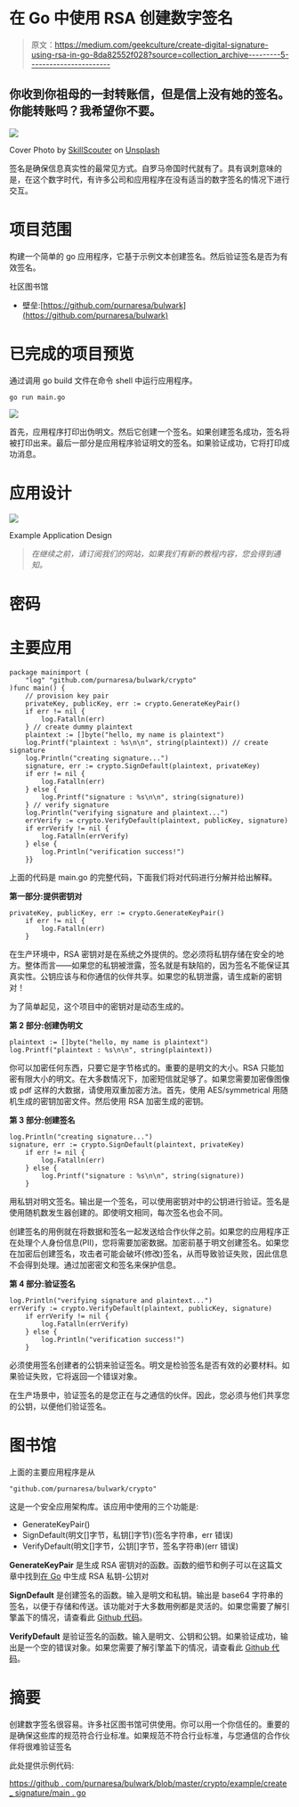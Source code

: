 # 在 Go 中使用 RSA 创建数字签名

> 原文：<https://medium.com/geekculture/create-digital-signature-using-rsa-in-go-8da82552f028?source=collection_archive---------5----------------------->

## 你收到你祖母的一封转账信，但是信上没有她的签名。你能转账吗？我希望你不要。

![](img/bf25b57f56a33882702447c07591a4d2.png)

Cover Photo by [SkillScouter](https://unsplash.com/@skillscouter?utm_source=unsplash&utm_medium=referral&utm_content=creditCopyText) on [Unsplash](https://unsplash.com/s/photos/signature?utm_source=unsplash&utm_medium=referral&utm_content=creditCopyText)

签名是确保信息真实性的最常见方式。自罗马帝国时代就有了。具有讽刺意味的是，在这个数字时代，有许多公司和应用程序在没有适当的数字签名的情况下进行交互。

# 项目范围

构建一个简单的 go 应用程序，它基于示例文本创建签名。然后验证签名是否为有效签名。

社区图书馆

*   壁垒:[https://github.com/purnaresa/bulwark](https://github.com/purnaresa/bulwark)

# 已完成的项目预览

通过调用 go build 文件在命令 shell 中运行应用程序。

```
go run main.go
```

![](img/f1375f8a9186e4aced71d43eecb862db.png)

首先，应用程序打印出伪明文。然后它创建一个签名。如果创建签名成功，签名将被打印出来。最后一部分是应用程序验证明文的签名。如果验证成功，它将打印成功消息。

# 应用设计

![](img/469827285de7034ac6df0554d607410d.png)

Example Application Design

> *在继续之前，请订阅我们的网站，如果我们有新的教程内容，您会得到通知。*

# 密码

# 主要应用

```
package mainimport (
	"log" "github.com/purnaresa/bulwark/crypto"
)func main() {
	// provision key pair
	privateKey, publicKey, err := crypto.GenerateKeyPair()
	if err != nil {
		log.Fatalln(err)
	} // create dummy plaintext
	plaintext := []byte("hello, my name is plaintext")
	log.Printf("plaintext : %s\n\n", string(plaintext)) // create signature
	log.Println("creating signature...")
	signature, err := crypto.SignDefault(plaintext, privateKey)
	if err != nil {
		log.Fatalln(err)
	} else {
		log.Printf("signature : %s\n\n", string(signature))
	} // verify signature
	log.Println("verifying signature and plaintext...")
	errVerify := crypto.VerifyDefault(plaintext, publicKey, signature)
	if errVerify != nil {
		log.Fatalln(errVerify)
	} else {
		log.Println("verification success!")
	}}
```

上面的代码是 main.go 的完整代码，下面我们将对代码进行分解并给出解释。

**第一部分:提供密钥对**

```
privateKey, publicKey, err := crypto.GenerateKeyPair()
	if err != nil {
		log.Fatalln(err)
	}
```

在生产环境中，RSA 密钥对是在系统之外提供的。您必须将私钥存储在安全的地方。整体而言——如果您的私钥被泄露，签名就是有缺陷的，因为签名不能保证其真实性。公钥应该与和你通信的伙伴共享。如果您的私钥泄露，请生成新的密钥对！

为了简单起见，这个项目中的密钥对是动态生成的。

**第 2 部分:创建伪明文**

```
plaintext := []byte("hello, my name is plaintext")
log.Printf("plaintext : %s\n\n", string(plaintext))
```

你可以加密任何东西，只要它是字节格式的。重要的是明文的大小。RSA 只能加密有限大小的明文。在大多数情况下，加密短信就足够了。如果您需要加密像图像或 pdf 这样的大数据，请使用双重加密方法。首先，使用 AES/symmetrical 用随机生成的密钥加密文件。然后使用 RSA 加密生成的密钥。

**第 3 部分:创建签名**

```
log.Println("creating signature...")
signature, err := crypto.SignDefault(plaintext, privateKey)
	if err != nil {
		log.Fatalln(err)
	} else {
		log.Printf("signature : %s\n\n", string(signature))
	}
```

用私钥对明文签名。输出是一个签名，可以使用密钥对中的公钥进行验证。签名是使用随机数发生器创建的。即使明文相同，每次签名也会不同。

创建签名的用例就在将数据和签名一起发送给合作伙伴之前。如果您的应用程序正在处理个人身份信息(PII)，您将需要加密数据。加密前基于明文创建签名。如果您在加密后创建签名，攻击者可能会破坏(修改)签名，从而导致验证失败，因此信息不会得到处理。通过加密密文和签名来保护信息。

**第 4 部分:验证签名**

```
log.Println("verifying signature and plaintext...")
errVerify := crypto.VerifyDefault(plaintext, publicKey, signature)
	if errVerify != nil {
		log.Fatalln(errVerify)
	} else {
		log.Println("verification success!")
	}
```

必须使用签名创建者的公钥来验证签名。明文是检验签名是否有效的必要材料。如果验证失败，它将返回一个错误对象。

在生产场景中，验证签名的是您正在与之通信的伙伴。因此，您必须与他们共享您的公钥，以便他们验证签名。

# 图书馆

上面的主要应用程序是从

```
"github.com/purnaresa/bulwark/crypto"
```

这是一个安全应用架构库。该应用中使用的三个功能是:

*   GenerateKeyPair()
*   SignDefault(明文[]字节，私钥[]字节)(签名字符串，err 错误)
*   VerifyDefault(明文[]字节，公钥[]字节，签名字符串)(err 错误)

**GenerateKeyPair** 是生成 RSA 密钥对的函数。函数的细节和例子可以在这篇文章中找到[在 Go](https://www.purnaresa.co/build-rsa-private-public-key-generator-in-go/) 中生成 RSA 私钥-公钥对

**SignDefault** 是创建签名的函数。输入是明文和私钥。输出是 base64 字符串的签名，以便于存储和传送。该功能对于大多数用例都是灵活的。如果您需要了解引擎盖下的情况，请查看此 [Github 代码](https://github.com/purnaresa/bulwark/blob/master/crypto/encryption_public.go)。

**VerifyDefault** 是验证签名的函数。输入是明文、公钥和公钥。如果验证成功，输出是一个空的错误对象。如果您需要了解引擎盖下的情况，请查看此 [Github 代码](https://github.com/purnaresa/bulwark/blob/master/crypto/encryption_public.go)。

# 摘要

创建数字签名很容易。许多社区图书馆可供使用。你可以用一个你信任的。重要的是确保这些库的规范符合行业标准。如果规范不符合行业标准，与您通信的合作伙伴将很难验证签名

此处提供示例代码:

[https://github . com/purnaresa/bulwark/blob/master/crypto/example/create _ signature/main . go](https://github.com/purnaresa/bulwark/blob/master/crypto/example/create_signature/main.go)